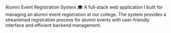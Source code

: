 Alumni Event Registration System 🎓
A full-stack web application I built for managing an alumni event registration at our college. The system provides a streamlined registration process for alumni events with user-friendly interface and efficient backend management.
